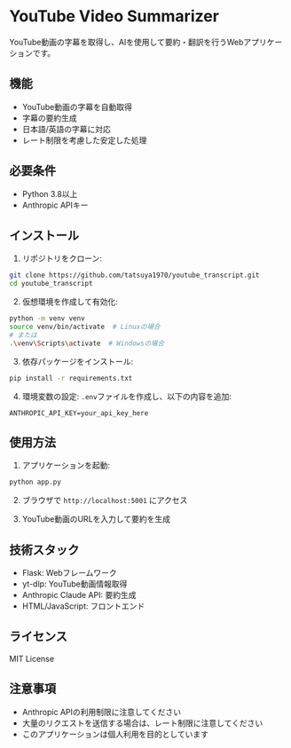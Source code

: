 # YouTube Video Summarizer

YouTube動画の字幕を取得し、AIを使用して要約・翻訳を行うWebアプリケーションです。

## 機能

- YouTube動画の字幕を自動取得
- 字幕の要約生成
- 日本語/英語の字幕に対応
- レート制限を考慮した安定した処理

## 必要条件

- Python 3.8以上
- Anthropic APIキー

## インストール

1. リポジトリをクローン:
```bash
git clone https://github.com/tatsuya1970/youtube_transcript.git
cd youtube_transcript
```

2. 仮想環境を作成して有効化:
```bash
python -m venv venv
source venv/bin/activate  # Linuxの場合
# または
.\venv\Scripts\activate  # Windowsの場合
```

3. 依存パッケージをインストール:
```bash
pip install -r requirements.txt
```

4. 環境変数の設定:
`.env`ファイルを作成し、以下の内容を追加:
```
ANTHROPIC_API_KEY=your_api_key_here
```

## 使用方法

1. アプリケーションを起動:
```bash
python app.py
```

2. ブラウザで `http://localhost:5001` にアクセス

3. YouTube動画のURLを入力して要約を生成

## 技術スタック

- Flask: Webフレームワーク
- yt-dlp: YouTube動画情報取得
- Anthropic Claude API: 要約生成
- HTML/JavaScript: フロントエンド

## ライセンス

MIT License

## 注意事項

- Anthropic APIの利用制限に注意してください
- 大量のリクエストを送信する場合は、レート制限に注意してください
- このアプリケーションは個人利用を目的としています
